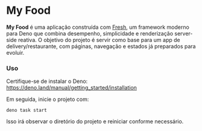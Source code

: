# My Food

**My Food** é uma aplicação construída com [Fresh](https://fresh.deno.dev), um
framework moderno para Deno que combina desempenho, simplicidade e renderização
server-side reativa. O objetivo do projeto é servir como base para um app de
delivery/restaurante, com páginas, navegação e estados já preparados para
evoluir.

### Uso

Certifique-se de instalar o Deno:
https://deno.land/manual/getting_started/installation

Em seguida, inicie o projeto com:

```
deno task start
```

Isso irá observar o diretório do projeto e reiniciar conforme necessário.

